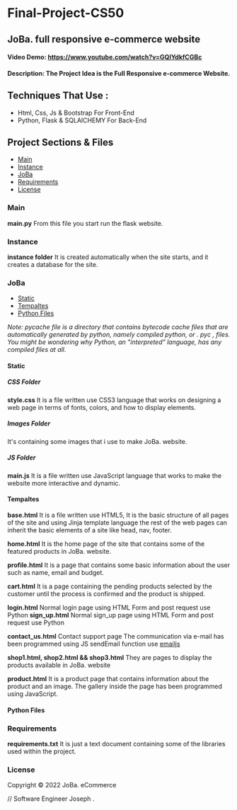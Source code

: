 # Final-Project-CS50

## JoBa. full responsive e-commerce website

#### Video Demo:  <https://www.youtube.com/watch?v=GQIYdkfCGBc>
#### Description: The Project Idea is the Full Responsive e-commerce Website.
## Techniques That Use :

- Html, Css, Js & Bootstrap For Front-End
- Python, Flask & SQLAlCHEMY For Back-End

## Project Sections & Files

- [Main](#main)
- [Instance](#instance)
- [JoBa](#joba)
- [Requirements](#requirements)
- [License](#license)

### Main

**main.py** From this file you start run the flask website.

### Instance

**instance folder** It is created automatically when the site starts, and it creates a database for the site.

### JoBa

- [Static](#static)
- [Tempaltes](#tempaltes)
- [Python Files](#python-files)

*Note: pycache file is a directory that contains bytecode cache files that are automatically generated by python, namely compiled python, or . pyc , files. You might be wondering why Python, an "interpreted" language, has any compiled files at all.*

#### Static

##### CSS Folder

**style.css** It is a file written use CSS3 language that works on designing a web page in terms of fonts, colors, and how to display elements.

##### Images Folder

It's containing some images that i use to make JoBa. website.

##### JS Folder

**main.js** It is a file written use JavaScript language that works to make the website more interactive and dynamic.

#### Tempaltes

**base.html** It is a file written use HTML5, It is the basic structure of all pages of the site and using Jinja template language the rest of the web pages can inherit the basic elements of a site like head, nav, footer.

**home.html** It is the home page of the site that contains some of the featured products in JoBa. website.

**profile.html** It is a page that contains some basic information about the user such as name, email and budget.

**cart.html** It is a page containing the pending products selected by the customer until the process is confirmed and the product is shipped.

**login.html** Normal login page using HTML Form and post request use Python
**sign_up.html** Normal sign_up page using HTML Form and post request use Python

**contact_us.html** Contact support page The communication via e-mail has been programmed using JS sendEmail function use [emailjs](https://www.emailjs.com/)

**shop1.html, shop2.html && shop3.html** They are pages to display the products available in JoBa. website

**product.html** It is a product page that contains information about the product and an image. The gallery inside the page has been programmed using JavaScript.

#### Python Files

### Requirements

**requirements.txt** It is just a text document containing some of the libraries used within the project.

### License

Copyright © 2022 JoBa. eCommerce

// Software Engineer Joseph .
